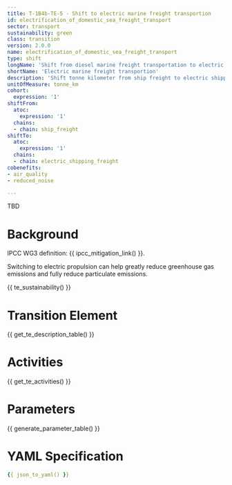 ```yaml
---
title: T-1B4b-TE-5 - Shift to electric marine freight transportion
id: electrification_of_domestic_sea_freight_transport
sector: transport
sustainability: green
class: transition
version: 2.0.0
name: electrification_of_domestic_sea_freight_transport
type: shift
longName: 'Shift from diesel marine freight transportation to electric marine freight.'
shortName: 'Electric marine freight transportion'
description: 'Shift tonne kilometer from ship freight to electric shipping freight in tonne kilometer to fulfill the need of logistics'
unitOfMeasure: tonne_km
cohort:
  expression: '1'
shiftFrom:
  atoc:
    expression: '1'
  chains:
  - chain: ship_freight
shiftTo:
  atoc:
    expression: '1'
  chains:
  - chain: electric_shipping_freight
cobenefits:
- air_quality
- reduced_noise

---
```


TBD

# Background

IPCC WG3 definition: {{ ipcc_mitigation_link() }}.

Switching to electric propulsion can help greatly reduce greenhouse gas emissions and fully reduce particulate emissions.




{{ te_sustainability() }}

# Transition Element

{{ get_te_description_table() }}


# Activities

{{ get_te_activities() }}


# Parameters

{{ generate_parameter_table() }}


# YAML Specification

```yaml
{{ json_to_yaml() }}
```
